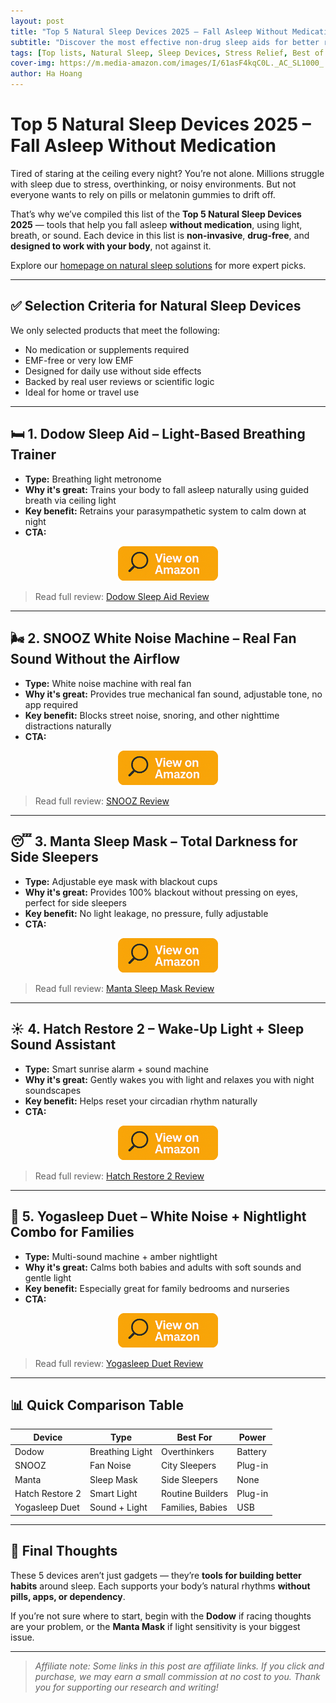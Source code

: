 ```yaml
---
layout: post
title: "Top 5 Natural Sleep Devices 2025 – Fall Asleep Without Medication"
subtitle: "Discover the most effective non-drug sleep aids for better rest in 2025 – all natural, tech-assisted, and trusted."
tags: [Top lists, Natural Sleep, Sleep Devices, Stress Relief, Best of 2025]
cover-img: https://m.media-amazon.com/images/I/61asF4kqC0L._AC_SL1000_.jpg
author: Ha Hoang
---
```


# Top 5 Natural Sleep Devices 2025 – Fall Asleep Without Medication

Tired of staring at the ceiling every night? You’re not alone. Millions struggle with sleep due to stress, overthinking, or noisy environments. But not everyone wants to rely on pills or melatonin gummies to drift off.

That’s why we’ve compiled this list of the **Top 5 Natural Sleep Devices 2025** — tools that help you fall asleep **without medication**, using light, breath, or sound. Each device in this list is **non-invasive**, **drug-free**, and **designed to work with your body**, not against it.

Explore our [homepage on natural sleep solutions](https://havan.yoga) for more expert picks.

---

## ✅ Selection Criteria for Natural Sleep Devices

We only selected products that meet the following:

- No medication or supplements required  
- EMF-free or very low EMF  
- Designed for daily use without side effects  
- Backed by real user reviews or scientific logic  
- Ideal for home or travel use

---

## 🛏️ 1. Dodow Sleep Aid – Light-Based Breathing Trainer

- **Type:** Breathing light metronome  
- **Why it's great:** Trains your body to fall asleep naturally using guided breath via ceiling light  
- **Key benefit:** Retrains your parasympathetic system to calm down at night  
- **CTA:**  
<div style="text-align:center;">
  <a href="https://amzn.to/4jMNq3T" target="_blank" rel="nofollow sponsored noopener">
    <img src="/assets/img/view.png" alt="View on Amazon" style="width:160px; height:auto;"/>
  </a>
</div>

> Read full review: [Dodow Sleep Aid Review](/2025-05-13-dodow-sleep-aid-review)

---

## 🌬️ 2. SNOOZ White Noise Machine – Real Fan Sound Without the Airflow

- **Type:** White noise machine with real fan  
- **Why it's great:** Provides true mechanical fan sound, adjustable tone, no app required  
- **Key benefit:** Blocks street noise, snoring, and other nighttime distractions naturally  
- **CTA:**  
<div style="text-align:center;">
  <a href="https://amzn.to/4mdvHEn" target="_blank" rel="nofollow sponsored noopener">
    <img src="/assets/img/view.png" alt="View on Amazon" style="width:160px; height:auto;"/>
  </a>
</div>

> Read full review: [SNOOZ Review](/2025-05-13-snooz-review)

---

## 😴 3. Manta Sleep Mask – Total Darkness for Side Sleepers

- **Type:** Adjustable eye mask with blackout cups  
- **Why it's great:** Provides 100% blackout without pressing on eyes, perfect for side sleepers  
- **Key benefit:** No light leakage, no pressure, fully adjustable  
- **CTA:**  
<div style="text-align:center;">
  <a href="https://amzn.to/4mvSYSj" target="_blank" rel="nofollow sponsored noopener">
    <img src="/assets/img/view.png" alt="View on Amazon" style="width:160px; height:auto;"/>
  </a>
</div>

> Read full review: [Manta Sleep Mask Review](/2025-05-13-manta-sleep-mask-review)

---

## ☀️ 4. Hatch Restore 2 – Wake-Up Light + Sleep Sound Assistant

- **Type:** Smart sunrise alarm + sound machine  
- **Why it's great:** Gently wakes you with light and relaxes you with night soundscapes  
- **Key benefit:** Helps reset your circadian rhythm naturally  
- **CTA:**  
<div style="text-align:center;">
  <a href="https://amzn.to/3YDKuhx" target="_blank" rel="nofollow sponsored noopener">
    <img src="/assets/img/view.png" alt="View on Amazon" style="width:160px; height:auto;"/>
  </a>
</div>

> Read full review: [Hatch Restore 2 Review](/2025-05-13-hatch-restore-2-review)

---

## 👶 5. Yogasleep Duet – White Noise + Nightlight Combo for Families

- **Type:** Multi-sound machine + amber nightlight  
- **Why it's great:** Calms both babies and adults with soft sounds and gentle light  
- **Key benefit:** Especially great for family bedrooms and nurseries  
- **CTA:**  
<div style="text-align:center;">
  <a href="https://amzn.to/43jjQvV" target="_blank" rel="nofollow sponsored noopener">
    <img src="/assets/img/view.png" alt="View on Amazon" style="width:160px; height:auto;"/>
  </a>
</div>

> Read full review: [Yogasleep Duet Review](/2025-05-13-yogasleep-duet-review)

---

## 📊 Quick Comparison Table

| Device | Type | Best For | Power |
|--------|------|----------|--------|
| Dodow | Breathing Light | Overthinkers | Battery |
| SNOOZ | Fan Noise | City Sleepers | Plug-in |
| Manta | Sleep Mask | Side Sleepers | None |
| Hatch Restore 2 | Smart Light | Routine Builders | Plug-in |
| Yogasleep Duet | Sound + Light | Families, Babies | USB |

---

## 🧘 Final Thoughts

These 5 devices aren’t just gadgets — they’re **tools for building better habits** around sleep. Each supports your body’s natural rhythms **without pills, apps, or dependency**.

If you’re not sure where to start, begin with the **Dodow** if racing thoughts are your problem, or the **Manta Mask** if light sensitivity is your biggest issue.

---

> *Affiliate note: Some links in this post are affiliate links. If you click and purchase, we may earn a small commission at no cost to you. Thank you for supporting our research and writing!*
